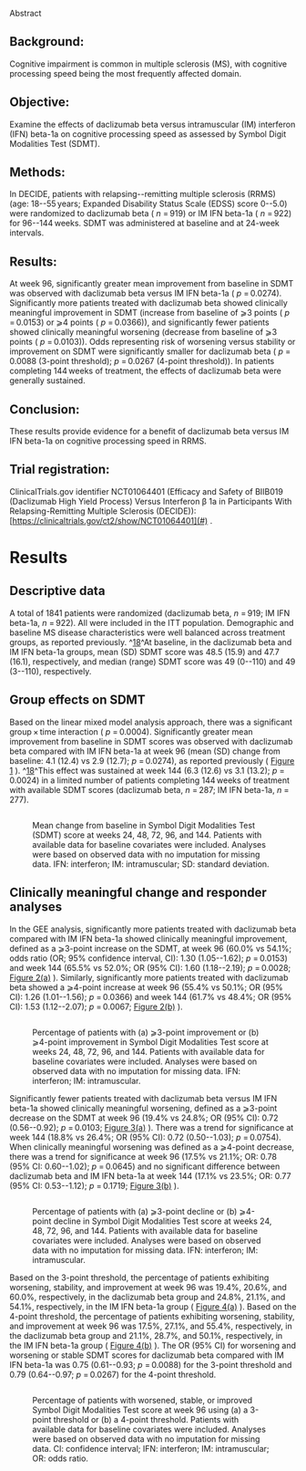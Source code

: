 Abstract

## Background:

Cognitive impairment is common in multiple sclerosis (MS), with
cognitive processing speed being the most frequently affected domain.

## Objective:

Examine the effects of daclizumab beta versus intramuscular (IM)
interferon (IFN) beta-1a on cognitive processing speed as assessed by
Symbol Digit Modalities Test (SDMT).

## Methods:

In DECIDE, patients with relapsing--remitting multiple sclerosis (RRMS)
(age: 18--55 years; Expanded Disability Status Scale (EDSS) score
0--5.0) were randomized to daclizumab beta ( *n* = 919) or IM IFN
beta-1a ( *n* = 922) for 96--144 weeks. SDMT was administered at
baseline and at 24-week intervals.

## Results:

At week 96, significantly greater mean improvement from baseline in SDMT
was observed with daclizumab beta versus IM IFN beta-1a ( *p* = 0.0274).
Significantly more patients treated with daclizumab beta showed
clinically meaningful improvement in SDMT (increase from baseline of ⩾3
points ( *p* = 0.0153) or ⩾4 points ( *p* = 0.0366)), and significantly
fewer patients showed clinically meaningful worsening (decrease from
baseline of ⩾3 points ( *p* = 0.0103)). Odds representing risk of
worsening versus stability or improvement on SDMT were significantly
smaller for daclizumab beta ( *p* = 0.0088 (3-point threshold); *p*
= 0.0267 (4-point threshold)). In patients completing 144 weeks of
treatment, the effects of daclizumab beta were generally sustained.

## Conclusion:

These results provide evidence for a benefit of daclizumab beta versus
IM IFN beta-1a on cognitive processing speed in RRMS.

## Trial registration:

ClinicalTrials.gov identifier NCT01064401 (Efficacy and Safety of
BIIB019 (Daclizumab High Yield Process) Versus Interferon β 1a in
Participants With Relapsing-Remitting Multiple Sclerosis (DECIDE)):
[https://clinicaltrials.gov/ct2/show/NCT01064401](#) .

# Results

## Descriptive data

A total of 1841 patients were randomized (daclizumab beta, *n* = 919; IM
IFN beta-1a, *n* = 922). All were included in the ITT population.
Demographic and baseline MS disease characteristics were well balanced
across treatment groups, as reported previously. ^[18](#)^At baseline,
in the daclizumab beta and IM IFN beta-1a groups, mean (SD) SDMT score
was 48.5 (15.9) and 47.7 (16.1), respectively, and median (range) SDMT
score was 49 (0--110) and 49 (3--110), respectively.

## Group effects on SDMT

Based on the linear mixed model analysis approach, there was a
significant group × time interaction ( *p* = 0.0004). Significantly
greater mean improvement from baseline in SDMT scores was observed with
daclizumab beta compared with IM IFN beta-1a at week 96 (mean (SD)
change from baseline: 4.1 (12.4) vs 2.9 (12.7); *p* = 0.0274), as
reported previously ( [Figure 1](#) ). ^[18](#)^This effect was
sustained at week 144 (6.3 (12.6) vs 3.1 (13.2); *p* = 0.0024) in a
limited number of patients completing 144 weeks of treatment with
available SDMT scores (daclizumab beta, *n* = 287; IM IFN beta-1a, *n*
= 277).

<figure>
<p><img src="" /></p>
<figcaption>Mean change from baseline in Symbol Digit Modalities Test
(SDMT) score at weeks 24, 48, 72, 96, and 144. Patients with available
data for baseline covariates were included. Analyses were based on
observed data with no imputation for missing data. IFN: interferon; IM:
intramuscular; SD: standard deviation.</figcaption>
</figure>

## Clinically meaningful change and responder analyses

In the GEE analysis, significantly more patients treated with daclizumab
beta compared with IM IFN beta-1a showed clinically meaningful
improvement, defined as a ⩾3-point increase on the SDMT, at week 96
(60.0% vs 54.1%; odds ratio (OR; 95% confidence interval, CI): 1.30
(1.05--1.62); *p* = 0.0153) and week 144 (65.5% vs 52.0%; OR (95% CI):
1.60 (1.18--2.19); *p* = 0.0028; [Figure 2(a)](#) ). Similarly,
significantly more patients treated with daclizumab beta showed a
⩾4-point increase at week 96 (55.4% vs 50.1%; OR (95% CI): 1.26
(1.01--1.56); *p* = 0.0366) and week 144 (61.7% vs 48.4%; OR (95% CI):
1.53 (1.12--2.07); *p* = 0.0067; [Figure 2(b)](#) ).

<figure>
<p><img src="" /></p>
<figcaption>Percentage of patients with (a) ⩾3-point improvement or (b)
⩾4-point improvement in Symbol Digit Modalities Test score at weeks 24,
48, 72, 96, and 144. Patients with available data for baseline
covariates were included. Analyses were based on observed data with no
imputation for missing data. IFN: interferon; IM:
intramuscular.</figcaption>
</figure>

Significantly fewer patients treated with daclizumab beta versus IM IFN
beta-1a showed clinically meaningful worsening, defined as a ⩾3-point
decrease on the SDMT at week 96 (19.4% vs 24.8%; OR (95% CI): 0.72
(0.56--0.92); *p* = 0.0103; [Figure 3(a)](#) ). There was a trend for
significance at week 144 (18.8% vs 26.4%; OR (95% CI): 0.72
(0.50--1.03); *p* = 0.0754). When clinically meaningful worsening was
defined as a ⩾4-point decrease, there was a trend for significance at
week 96 (17.5% vs 21.1%; OR: 0.78 (95% CI: 0.60--1.02); *p* = 0.0645)
and no significant difference between daclizumab beta and IM IFN beta-1a
at week 144 (17.1% vs 23.5%; OR: 0.77 (95% CI: 0.53--1.12); *p*
= 0.1719; [Figure 3(b)](#) ).

<figure>
<p><img src="" /></p>
<figcaption>Percentage of patients with (a) ⩾3-point decline or (b)
⩾4-point decline in Symbol Digit Modalities Test score at weeks 24, 48,
72, 96, and 144. Patients with available data for baseline covariates
were included. Analyses were based on observed data with no imputation
for missing data. IFN: interferon; IM: intramuscular.</figcaption>
</figure>

Based on the 3-point threshold, the percentage of patients exhibiting
worsening, stability, and improvement at week 96 was 19.4%, 20.6%, and
60.0%, respectively, in the daclizumab beta group and 24.8%, 21.1%, and
54.1%, respectively, in the IM IFN beta-1a group ( [Figure 4(a)](#) ).
Based on the 4-point threshold, the percentage of patients exhibiting
worsening, stability, and improvement at week 96 was 17.5%, 27.1%, and
55.4%, respectively, in the daclizumab beta group and 21.1%, 28.7%, and
50.1%, respectively, in the IM IFN beta-1a group ( [Figure 4(b)](#) ).
The OR (95% CI) for worsening and worsening or stable SDMT scores for
daclizumab beta compared with IM IFN beta-1a was 0.75 (0.61--0.93; *p*
= 0.0088) for the 3-point threshold and 0.79 (0.64--0.97; *p* = 0.0267)
for the 4-point threshold.

<figure>
<p><img src="" /></p>
<figcaption>Percentage of patients with worsened, stable, or improved
Symbol Digit Modalities Test score at week 96 using (a) a 3-point
threshold or (b) a 4-point threshold. Patients with available data for
baseline covariates were included. Analyses were based on observed data
with no imputation for missing data. CI: confidence interval; IFN:
interferon; IM: intramuscular; OR: odds ratio.</figcaption>
</figure>
